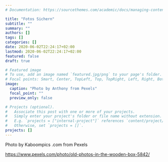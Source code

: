 ```yaml
---
# Documentation: https://sourcethemes.com/academic/docs/managing-content/

title: "Fotos Sichern"
subtitle: ""
summary: ""
authors: []
tags: []
categories: []
date: 2020-06-02T22:24:17+02:00
lastmod: 2020-06-02T22:24:17+02:00
featured: false
draft: true

# Featured image
# To use, add an image named `featured.jpg/png` to your page's folder.
# Focal points: Smart, Center, TopLeft, Top, TopRight, Left, Right, BottomLeft, Bottom, BottomRight.
image:
  caption: "Photo by Anthony from Pexels"
  focal_point: ""
  preview_only: false

# Projects (optional).
#   Associate this post with one or more of your projects.
#   Simply enter your project's folder or file name without extension.
#   E.g. `projects = ["internal-project"]` references `content/project/deep-learning/index.md`.
#   Otherwise, set `projects = []`.
projects: []
---
```


Photo by Kaboompics .com from Pexels

https://www.pexels.com/photo/old-photos-in-the-wooden-box-5842/